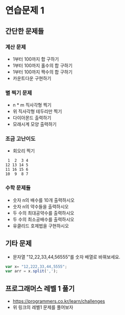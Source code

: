 # 연습문제 1

## 간단한 문제들

### 계산 문제

- 1부터 100까지 합 구하기
- 1부터 100까지 홀수의 합 구하기
- 1부터 100까지 짝수의 합 구하기
- 카운트다운 구현하기

### 별 찍기 문제

- n * m 직사각형 찍기
- 위 직사각형 테두리만 찍기
- 다이아몬드 출력하기
- 모래시계 모양 출력하기

### 조금 고난이도

- 회오리 찍기

```text
 1  2  3 4
12 13 14 5
11 16 15 6
10  9  8 7
```

### 수학 문제들

- 숫자 n의 배수를 10개 출력하시오
- 숫자 n의 약수들을 출력하시오
- 두 수의 최대공약수를 출력하시오
- 두 수의 최소공배수를 출력하시오
- 유클리드 호제법을 구현하시오

## 기타 문제

- 문자열 "12,22,33,44,56555"를 숫자 배열로 바꿔보세요.

```js
var x= "12,222,33,44,5555";
var arr = x.split(',');
```

## 프로그래머스 레벨 1 풀기

- https://programmers.co.kr/learn/challenges
- 위 링크의 레벨1 문제를 풀어보자
